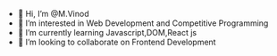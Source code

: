 - 👋 Hi, I’m @M.Vinod
- 👀 I’m interested in Web Development and Competitive Programming
- 🌱 I’m currently learning Javascript,DOM,React js
- 💞️ I’m looking to collaborate on Frontend Development

<!---
vinod95990/vinod95990 is a ✨ special ✨ repository because its `README.md` (this file) appears on your GitHub profile.
You can click the Preview link to take a look at your changes.
--->
